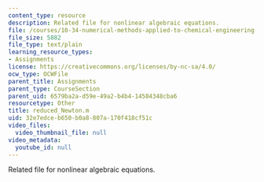 ```yaml
---
content_type: resource
description: Related file for nonlinear algebraic equations.
file: /courses/10-34-numerical-methods-applied-to-chemical-engineering-fall-2005/32e7edceb650b0a8807a170f418cf51c_reduced_Newton.m
file_size: 5882
file_type: text/plain
learning_resource_types:
- Assignments
license: https://creativecommons.org/licenses/by-nc-sa/4.0/
ocw_type: OCWFile
parent_title: Assignments
parent_type: CourseSection
parent_uid: 6579ba2a-d59e-49a2-b4b4-14584348cba6
resourcetype: Other
title: reduced_Newton.m
uid: 32e7edce-b650-b0a8-807a-170f418cf51c
video_files:
  video_thumbnail_file: null
video_metadata:
  youtube_id: null
---
```

Related file for nonlinear algebraic equations.